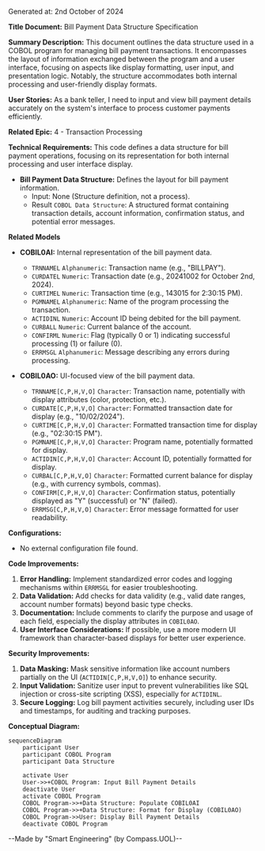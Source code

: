 Generated at: 2nd October of 2024

**Title Document:** Bill Payment Data Structure Specification

**Summary Description:**
This document outlines the data structure used in a COBOL program for managing bill payment transactions. It encompasses the layout of information exchanged between the program and a user interface, focusing on aspects like display formatting, user input, and presentation logic. Notably, the structure accommodates both internal processing and user-friendly display formats.

**User Stories:**
As a bank teller, I need to input and view bill payment details accurately on the system's interface to process customer payments efficiently.

**Related Epic:** 4 - Transaction Processing

**Technical Requirements:**
This code defines a data structure for bill payment operations, focusing on its representation for both internal processing and user interface display.

- **Bill Payment Data Structure:** Defines the layout for bill payment information.
  - Input: None (Structure definition, not a process).
  - Result `COBOL Data Structure`: A structured format containing transaction details, account information, confirmation status, and potential error messages.

**Related Models**

- **COBIL0AI:** Internal representation of the bill payment data.
  - `TRNNAMEL` `Alphanumeric`:  Transaction name (e.g., "BILLPAY").
  - `CURDATEL` `Numeric`:  Transaction date (e.g., 20241002 for October 2nd, 2024).
  - `CURTIMEL` `Numeric`:  Transaction time (e.g., 143015 for 2:30:15 PM).
  - `PGMNAMEL` `Alphanumeric`:  Name of the program processing the transaction.
  - `ACTIDINL` `Numeric`:  Account ID being debited for the bill payment.
  - `CURBALL` `Numeric`: Current balance of the account.
  - `CONFIRML` `Numeric`:  Flag (typically 0 or 1) indicating successful processing (1) or failure (0).
  - `ERRMSGL` `Alphanumeric`:  Message describing any errors during processing.

- **COBIL0AO:** UI-focused view of the bill payment data.
  - `TRNNAME[C,P,H,V,O]` `Character`:  Transaction name, potentially with display attributes (color, protection, etc.).
  - `CURDATE[C,P,H,V,O]` `Character`:  Formatted transaction date for display (e.g., "10/02/2024").
  - `CURTIME[C,P,H,V,O]` `Character`:  Formatted transaction time for display (e.g., "02:30:15 PM").
  - `PGMNAME[C,P,H,V,O]` `Character`:  Program name, potentially formatted for display.
  - `ACTIDIN[C,P,H,V,O]` `Character`:  Account ID, potentially formatted for display.
  - `CURBAL[C,P,H,V,O]` `Character`:  Formatted current balance for display (e.g., with currency symbols, commas).
  - `CONFIRM[C,P,H,V,O]` `Character`: Confirmation status, potentially displayed as "Y" (successful) or "N" (failed).
  - `ERRMSG[C,P,H,V,O]` `Character`: Error message formatted for user readability.

**Configurations:**
- No external configuration file found.

**Code Improvements:**

1. **Error Handling:** Implement standardized error codes and logging mechanisms within `ERRMSGL` for easier troubleshooting.
2. **Data Validation:**  Add checks for data validity (e.g., valid date ranges, account number formats) beyond basic type checks.
3. **Documentation:**  Include comments to clarify the purpose and usage of each field, especially the display attributes in `COBIL0AO`.
4. **User Interface Considerations:**  If possible, use a more modern UI framework than character-based displays for better user experience.

**Security Improvements:**

1. **Data Masking:** Mask sensitive information like account numbers partially on the UI (`ACTIDIN[C,P,H,V,O]`) to enhance security.
2. **Input Validation:**  Sanitize user input to prevent vulnerabilities like SQL injection or cross-site scripting (XSS), especially for `ACTIDINL`.
3. **Secure Logging:**  Log bill payment activities securely, including user IDs and timestamps, for auditing and tracking purposes.

**Conceptual Diagram:**

```mermaid
sequenceDiagram
    participant User
    participant COBOL Program
    participant Data Structure

    activate User
    User->>+COBOL Program: Input Bill Payment Details
    deactivate User
    activate COBOL Program
    COBOL Program->>+Data Structure: Populate COBIL0AI
    COBOL Program->>+Data Structure: Format for Display (COBIL0AO)
    COBOL Program->>User: Display Bill Payment Details
    deactivate COBOL Program
```

--Made by "Smart Engineering" (by Compass.UOL)--